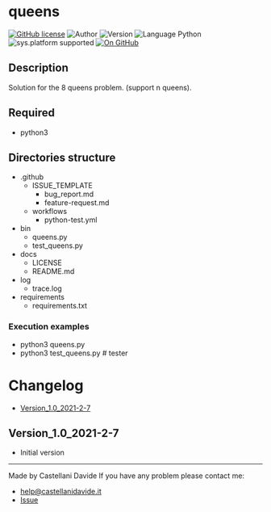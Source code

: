 # queens
[![GitHub license](https://img.shields.io/badge/license-GNU-green?style=flat)](https://github.com/CastellaniDavide/cpp-queens/blob/master/LICENSE) ![Author](https://img.shields.io/badge/author-Castellani%20Davide-green?style=flat) ![Version](https://img.shields.io/badge/version-v1.0-blue?style=flat) ![Language Python](https://img.shields.io/badge/language-Python-yellowgreen?style=flat) ![sys.platform supported](https://img.shields.io/badge/OS%20platform%20supported-Linux,%20Windows%20&%20Mac%20OS-blue?style=flat) [![On GitHub](https://img.shields.io/badge/on%20GitHub-True-green?style=flat&logo=github)](https://github.com/CastellaniDavide/queens)

## Description
Solution for the 8 queens problem. (support n queens).

## Required
 - python3
 
## Directories structure
 - .github
   - ISSUE_TEMPLATE
     - bug_report.md
     - feature-request.md
   - workflows
     - python-test.yml
 - bin
   - queens.py
   - test_queens.py
 - docs
   - LICENSE
   - README.md
 - log
   - trace.log
 - requirements
   - requirements.txt
   
### Execution examples
 - python3 queens.py
 - python3 test_queens.py # tester

# Changelog
 - [Version_1.0_2021-2-7](#Version_10_2021-2-7)

## Version_1.0_2021-2-7
 - Initial version

---
Made by Castellani Davide 
If you have any problem please contact me:
- help@castellanidavide.it
- [Issue](https://github.com/CastellaniDavide/queens/issues)
